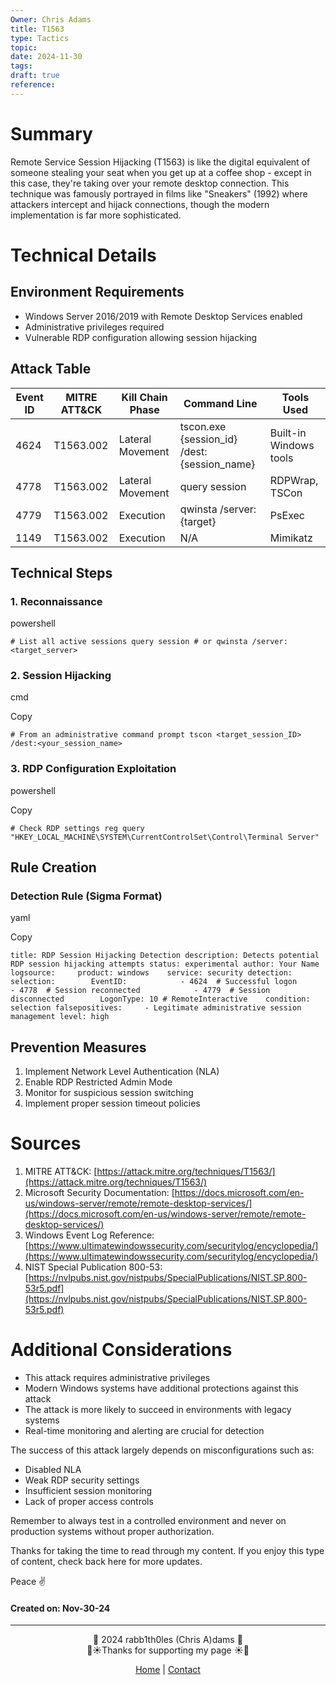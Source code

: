 ```yaml
---
Owner: Chris Adams
title: T1563
type: Tactics
topic: 
date: 2024-11-30
tags: 
draft: true
reference:
---
```

# Summary

Remote Service Session Hijacking (T1563) is like the digital equivalent of someone stealing your seat when you get up at a coffee shop - except in this case, they're taking over your remote desktop connection. This technique was famously portrayed in films like "Sneakers" (1992) where attackers intercept and hijack connections, though the modern implementation is far more sophisticated.

# Technical Details

## Environment Requirements

- Windows Server 2016/2019 with Remote Desktop Services enabled
- Administrative privileges required
- Vulnerable RDP configuration allowing session hijacking

## Attack Table

|Event ID|MITRE ATT&CK|Kill Chain Phase|Command Line|Tools Used|
|---|---|---|---|---|
|4624|T1563.002|Lateral Movement|tscon.exe {session_id} /dest:{session_name}|Built-in Windows tools|
|4778|T1563.002|Lateral Movement|query session|RDPWrap, TSCon|
|4779|T1563.002|Execution|qwinsta /server:{target}|PsExec|
|1149|T1563.002|Execution|N/A|Mimikatz|

## Technical Steps

### 1. Reconnaissance

powershell

`# List all active sessions query session # or qwinsta /server:<target_server>`

### 2. Session Hijacking

cmd

Copy

`# From an administrative command prompt tscon <target_session_ID> /dest:<your_session_name>`

### 3. RDP Configuration Exploitation

powershell

Copy

`# Check RDP settings reg query "HKEY_LOCAL_MACHINE\SYSTEM\CurrentControlSet\Control\Terminal Server"`

## Rule Creation

### Detection Rule (Sigma Format)

yaml

Copy

`title: RDP Session Hijacking Detection description: Detects potential RDP session hijacking attempts status: experimental author: Your Name logsource:     product: windows    service: security detection:     selection:        EventID:            - 4624  # Successful logon            - 4778  # Session reconnected            - 4779  # Session disconnected        LogonType: 10 # RemoteInteractive    condition: selection falsepositives:     - Legitimate administrative session management level: high`

## Prevention Measures

1. Implement Network Level Authentication (NLA)
2. Enable RDP Restricted Admin Mode
3. Monitor for suspicious session switching
4. Implement proper session timeout policies

# Sources

1. MITRE ATT&CK: [https://attack.mitre.org/techniques/T1563/](https://attack.mitre.org/techniques/T1563/)
2. Microsoft Security Documentation: [https://docs.microsoft.com/en-us/windows-server/remote/remote-desktop-services/](https://docs.microsoft.com/en-us/windows-server/remote/remote-desktop-services/)
3. Windows Event Log Reference: [https://www.ultimatewindowssecurity.com/securitylog/encyclopedia/](https://www.ultimatewindowssecurity.com/securitylog/encyclopedia/)
4. NIST Special Publication 800-53: [https://nvlpubs.nist.gov/nistpubs/SpecialPublications/NIST.SP.800-53r5.pdf](https://nvlpubs.nist.gov/nistpubs/SpecialPublications/NIST.SP.800-53r5.pdf)

# Additional Considerations

- This attack requires administrative privileges
- Modern Windows systems have additional protections against this attack
- The attack is more likely to succeed in environments with legacy systems
- Real-time monitoring and alerting are crucial for detection

The success of this attack largely depends on misconfigurations such as:

- Disabled NLA
- Weak RDP security settings
- Insufficient session monitoring
- Lack of proper access controls

Remember to always test in a controlled environment and never on production systems without proper authorization.



<div class="neon-line"></div>

Thanks for taking the time to read through my content. If you enjoy this type of content, check back here for more updates. 

Peace ✌️

#### Created on: Nov-30-24
---



<div style="text-align: center;">
	<div class="gradient-text">👾 2024 rabb1th0les (Chris A)dams 👾</div> 
	🌴☀Thanks for supporting my page ☀🌴
	<nav>
		<ul style="list-style: none; padding: 0;">
			<div style="text-align: center;">
				<li><a href="index.html">Home</a> | <a href="Contact.html">Contact</a></li>
			</div>
		</ul>
	</nav>	
</div>
